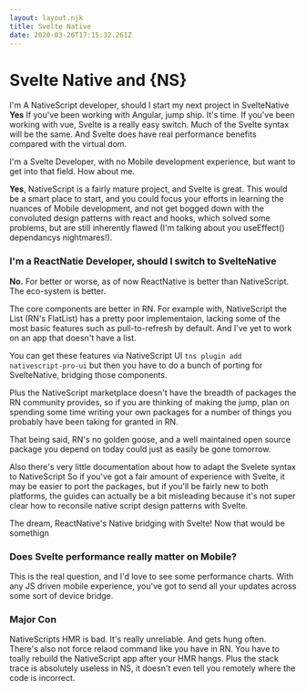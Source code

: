 ```yaml
---
layout: layout.njk
title: Svelte Native
date: 2020-03-26T17:15:32.261Z
---
```


# Svelte Native and {NS}

I'm A NativeScript developer, should I start my next project in SvelteNative
**Yes** If you've been working with Angular, jump ship. It's time. If you've been working with vue, Svelte is a really easy switch. Much of the Svelte syntax will be the same. And Svelte does have real performance benefits compared with the virtual dom.

I'm a Svelte Developer, with no Mobile development experience, but want to get into that field. How about me.

**Yes**, NativeScript is a fairly mature project, and Svelte is great. This would be a smart place to start, and you could focus your efforts in learning the nuances of Mobile development, and not get bogged down with the convoluted design patterns with react and hooks, which solved some problems, but are still inherently flawed (I'm talking about you useEffect() dependancys nightmares!).

### I'm a ReactNatie Developer, should I switch to SvelteNative

**No.** For better or worse, as of now ReactNative is better than NativeScript.
The eco-system is better.

The core components are better in RN. For example with, NativeScript the List (RN's FlatList) has a pretty poor implementaion, lacking some of the most basic features such as pull-to-refresh by default. And I've yet to work on an app that doesn't have a list.

You can get these features via NativeScript UI `tns plugin add nativescript-pro-ui` but then
you have to do a bunch of porting for SvelteNative, bridging those components.

Plus the NativeScript marketplace doesn't have the breadth of packages the RN community
provides, so if you are thinking of making the jump, plan on spending some time writing your
own packages for a number of things you probably have been taking for granted in RN.

That being said, RN's no golden goose, and a well maintained open source package you depend on today could just as easily be gone tomorrow.

Also there's very little documentation about how to adapt the Svelete syntax to NativeScript So if you've got a fair amount of experience with Svelte, it may be easier to port the packages, but if you'll be fairly new to both platforms, the guides can actually be a bit misleading because it's not super clear how to reconsile native script design patterns with Svelte.

The dream, ReactNative's Native bridging with Svelte! Now that would be somethign

### Does Svelte performance really matter on Mobile?

This is the real question, and I'd love to see some performance charts.
With any JS driven mobile experience, you've got to send all your updates across some sort of device bridge.

### Major Con

NativeScripts HMR is bad. It's really unreliable. And gets hung often. There's also not force relaod command like you have in RN. You have to toally rebuild the NativeScript app after your HMR hangs. Plus the stack trace is absolutely useless in NS, it doesn't even tell you remotely where the code is incorrect.
